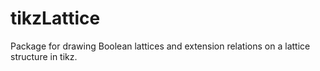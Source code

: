 # tikzLattice
Package for drawing Boolean lattices and extension relations on a lattice structure in tikz.
